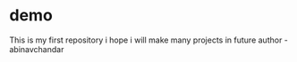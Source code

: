 # demo
This is my first repository i hope i will make many projects in future
author - abinavchandar
